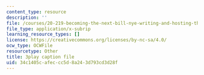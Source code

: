 ```yaml
---
content_type: resource
description: ''
file: /courses/20-219-becoming-the-next-bill-nye-writing-and-hosting-the-educational-show-january-iap-2015/34c1405cafeccc5d8a243d793cd3d28f_7LTzsMNPuuk.srt
file_type: application/x-subrip
learning_resource_types: []
license: https://creativecommons.org/licenses/by-nc-sa/4.0/
ocw_type: OCWFile
resourcetype: Other
title: 3play caption file
uid: 34c1405c-afec-cc5d-8a24-3d793cd3d28f
---
```


